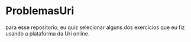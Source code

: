 # ProblemasUri
para esse repositorio, eu quiz selecionar alguns dos exercícios que eu fiz usando a plataforma da Uri online.

